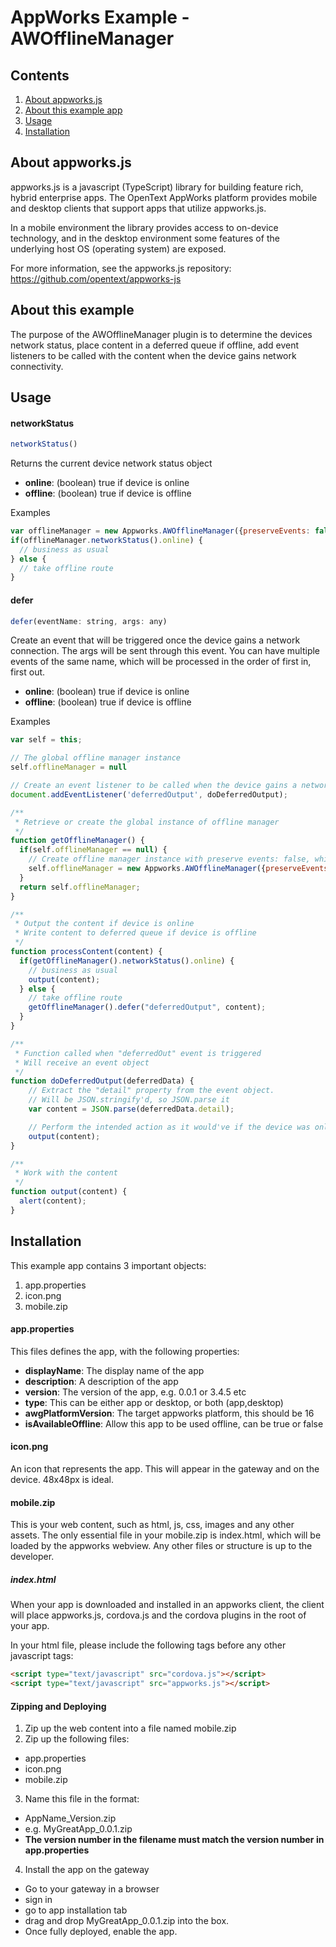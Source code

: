 # AppWorks Example - AWOfflineManager

## Contents
1. [About appworks.js](#about-appworksjs)
2. [About this example app](#about-this-example)
3. [Usage](#usage)
4. [Installation](#installation)

## About appworks.js

appworks.js is a javascript (TypeScript) library for building feature rich, hybrid enterprise apps. The OpenText AppWorks platform provides mobile and desktop clients that support apps that utilize appworks.js.

In a mobile environment the library provides access to on-device technology, and in the desktop environment some features of the underlying host OS (operating system) are exposed.

For more information, see the appworks.js repository: https://github.com/opentext/appworks-js

## About this example

The purpose of the AWOfflineManager plugin is to determine the devices network status, place content in a deferred queue if offline, add event listeners to be called with the content when the device gains network connectivity.

## Usage

#### networkStatus

```javascript
networkStatus()
```

Returns the current device network status object

+ __online__: (boolean) true if device is online
+ __offline__: (boolean) true if device is offline

Examples
```javascript
var offlineManager = new Appworks.AWOfflineManager({preserveEvents: false});
if(offlineManager.networkStatus().online) {
  // business as usual
} else {
  // take offline route
}
```

#### defer

```javascript
defer(eventName: string, args: any)
```

Create an event that will be triggered once the device gains a network connection. The args will be sent through this event.
You can have multiple events of the same name, which will be processed in the order of first in, first out.

+ __online__: (boolean) true if device is online
+ __offline__: (boolean) true if device is offline

Examples
```javascript
var self = this;

// The global offline manager instance
self.offlineManager = null

// Create an event listener to be called when the device gains a network connection
document.addEventListener('deferredOutput', doDeferredOutput);

/**
 * Retrieve or create the global instance of offline manager
 */
function getOfflineManager() {
  if(self.offlineManager == null) {
    // Create offline manager instance with preserve events: false, which allows queue to be cleared automatically after processing
    self.offlineManager = new Appworks.AWOfflineManager({preserveEvents: false});
  }
  return self.offlineManager;
}

/**
 * Output the content if device is online
 * Write content to deferred queue if device is offline
 */
function processContent(content) {
  if(getOfflineManager().networkStatus().online) {
    // business as usual
    output(content);
  } else {
    // take offline route
    getOfflineManager().defer("deferredOutput", content);
  }
}

/**
 * Function called when "deferredOut" event is triggered
 * Will receive an event object
 */
function doDeferredOutput(deferredData) {
    // Extract the "detail" property from the event object.
    // Will be JSON.stringify'd, so JSON.parse it
    var content = JSON.parse(deferredData.detail);

    // Perform the intended action as it would've if the device was online at the time
    output(content);
}

/**
 * Work with the content
 */
function output(content) {
  alert(content);
}
```

## Installation

This example app contains 3 important objects:
1. app.properties
2. icon.png
3. mobile.zip

#### app.properties
This files defines the app, with the following properties:
+ __displayName__: The display name of the app
+ __description__: A description of the app
+ __version__: The version of the app, e.g. 0.0.1 or 3.4.5 etc
+ __type__: This can be either app or desktop, or both (app,desktop)
+ __awgPlatformVersion__: The target appworks platform, this should be 16
+ __isAvailableOffline__: Allow this app to be used offline, can be true or false

#### icon.png
An icon that represents the app. This will appear in the gateway and on the device. 48x48px is ideal.

#### mobile.zip

This is your web content, such as html, js, css, images and any other assets.
The only essential file in your mobile.zip is index.html, which will be loaded by the appworks webview. Any other files or structure is up to the developer.

##### index.html

When your app is downloaded and installed in an appworks client, the client will place appworks.js, cordova.js and the cordova plugins in the root of your app.

In your html file, please include the following tags before any other javascript tags:

```html
<script type="text/javascript" src="cordova.js"></script>
<script type="text/javascript" src="appworks.js"></script>
```

#### Zipping and Deploying
1. Zip up the web content into a file named mobile.zip
2. Zip up the following files:
  + app.properties
  + icon.png
  + mobile.zip
3. Name this file in the format:
  + AppName_Version.zip
  + e.g. MyGreatApp_0.0.1.zip
  + __The version number in the filename must match the version number in app.properties__
4. Install the app on the gateway
  + Go to your gateway in a browser
  + sign in
  + go to app installation tab
  + drag and drop MyGreatApp_0.0.1.zip into the box.
  + Once fully deployed, enable the app.
